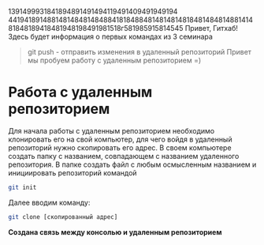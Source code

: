 1391499931841894891491494119491409491949194
4419418914881481484814848841818488481481481481848148481488141481848189418481948198491981518г581985915814545
Привет, Гитхаб! Здесь будет информация о первых командах из 3 семинара
> git push - отправить изменения в удаленный репозиторий 
Привет мы пробуем работу с удаленным репозиторием =)

# Работа с удаленным репозиторием

Для начала работы с удаленным репозиторием необходимо клонировать его на свой компьютер, для чего войдя в удаленный репозиторий нужно скопировать его адрес. В своем компьютере создать папку с названием, совпадающем с названием удаленного репозитория. В папке создать файл с любым осмысленным названием и инициировать репозиторий командой 
```sh
git init
```
Далее вводим команду:
```sh
git clone [скопированный адрес]
```
**Создана связь между консолью и удаленным репозиторием**